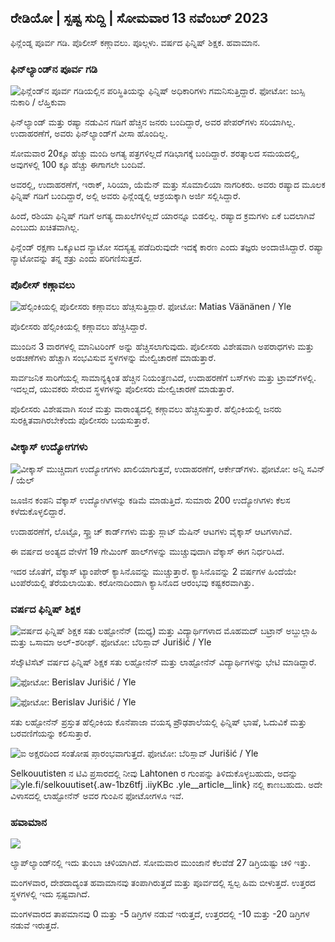 ## ರೇಡಿಯೋ \| ಸ್ಪಷ್ಟ ಸುದ್ದಿ \| ಸೋಮವಾರ 13 ನವೆಂಬರ್ 2023

ಫಿನ್ಲೆಂಡ್ನ ಪೂರ್ವ ಗಡಿ. ಪೊಲೀಸ್ ಕಣ್ಗಾವಲು. ಪೂಲ್ಗಳು. ವರ್ಷದ ಫಿನ್ನಿಷ್ ಶಿಕ್ಷಕ. ಹವಾಮಾನ.

### ಫಿನ್‌ಲ್ಯಾಂಡ್‌ನ ಪೂರ್ವ ಗಡಿ

![ಫಿನ್ಲೆಂಡ್‌ನ ಪೂರ್ವ ಗಡಿಯಲ್ಲಿನ ಪರಿಸ್ಥಿತಿಯನ್ನು ಫಿನ್ನಿಷ್ ಅಧಿಕಾರಿಗಳು ಗಮನಿಸುತ್ತಿದ್ದಾರೆ. ಫೋಟೋ: ಜುಸ್ಸಿ ನುಕಾರಿ / ಲೆಹ್ತಿಕುವಾ](https://images.cdn.yle.fi/image/upload/c_crop,h_2880,w_5120,x_0,y_171/ar_1.77777777777777777,c_fill,h_120,g_10q_auto:eco/f_auto/fl_lossy/v1699859472/39-11996406551cb5a3d93a)

ಫಿನ್‌ಲ್ಯಾಂಡ್ ಮತ್ತು ರಷ್ಯಾ ನಡುವಿನ ಗಡಿಗೆ ಹೆಚ್ಚಿನ ಜನರು ಬಂದಿದ್ದಾರೆ, ಅವರ ಪೇಪರ್‌ಗಳು ಸರಿಯಾಗಿಲ್ಲ. ಉದಾಹರಣೆಗೆ, ಅವರು ಫಿನ್‌ಲ್ಯಾಂಡ್‌ಗೆ ವೀಸಾ ಹೊಂದಿಲ್ಲ.

ಸೋಮವಾರ 20ಕ್ಕೂ ಹೆಚ್ಚು ಮಂದಿ ಅಗತ್ಯ ಪತ್ರಗಳಿಲ್ಲದೆ ಗಡಿಭಾಗಕ್ಕೆ ಬಂದಿದ್ದಾರೆ. ಶರತ್ಕಾಲದ ಸಮಯದಲ್ಲಿ, ಅವುಗಳಲ್ಲಿ 100 ಕ್ಕೂ ಹೆಚ್ಚು ಈಗಾಗಲೇ ಬಂದಿವೆ.

ಅವರಲ್ಲಿ, ಉದಾಹರಣೆಗೆ, ಇರಾಕ್, ಸಿರಿಯಾ, ಯೆಮೆನ್ ಮತ್ತು ಸೊಮಾಲಿಯಾ ನಾಗರಿಕರು. ಅವರು ರಷ್ಯಾದ ಮೂಲಕ ಫಿನ್ನಿಷ್ ಗಡಿಗೆ ಬಂದಿದ್ದಾರೆ, ಅಲ್ಲಿ ಅವರು ಫಿನ್ಲೆಂಡ್ನಲ್ಲಿ ಆಶ್ರಯಕ್ಕಾಗಿ ಅರ್ಜಿ ಸಲ್ಲಿಸಿದ್ದಾರೆ.

ಹಿಂದೆ, ರಶಿಯಾ ಫಿನ್ನಿಷ್ ಗಡಿಗೆ ಅಗತ್ಯ ದಾಖಲೆಗಳಿಲ್ಲದೆ ಯಾರನ್ನೂ ಬಿಡಲಿಲ್ಲ. ರಷ್ಯಾದ ಕ್ರಮಗಳು ಏಕೆ ಬದಲಾಗಿವೆ ಎಂಬುದು ಖಚಿತವಾಗಿಲ್ಲ.

ಫಿನ್ಲೆಂಡ್ ರಕ್ಷಣಾ ಒಕ್ಕೂಟದ ನ್ಯಾಟೋ ಸದಸ್ಯತ್ವ ಪಡೆದಿರುವುದೇ ಇದಕ್ಕೆ ಕಾರಣ ಎಂದು ತಜ್ಞರು ಅಂದಾಜಿಸಿದ್ದಾರೆ. ರಷ್ಯಾ ನ್ಯಾಟೋವನ್ನು ತನ್ನ ಶತ್ರು ಎಂದು ಪರಿಗಣಿಸುತ್ತದೆ.

### ಪೊಲೀಸ್ ಕಣ್ಗಾವಲು

![ಹೆಲ್ಸಿಂಕಿಯಲ್ಲಿ ಪೊಲೀಸರು ಕಣ್ಗಾವಲು ಹೆಚ್ಚಿಸುತ್ತಿದ್ದಾರೆ. ಫೋಟೋ: Matias Väänänen / Yle](https://images.cdn.yle.fi/image/upload/c_crop,h_2889,w_5148,x_0,y_107/ar_1.77777777777777,f_acefill,1077777777777,f_acefill,1000/q_auto:eco/f_auto/fl_lossy/v1697807957/39-11771286512a4e83c1e1)

ಪೊಲೀಸರು ಹೆಲ್ಸಿಂಕಿಯಲ್ಲಿ ಕಣ್ಗಾವಲು ಹೆಚ್ಚಿಸಿದ್ದಾರೆ.

ಮುಂದಿನ 3 ವಾರಗಳಲ್ಲಿ ಮಾನಿಟರಿಂಗ್ ಅನ್ನು ಹೆಚ್ಚಿಸಲಾಗುವುದು. ಪೊಲೀಸರು ವಿಶೇಷವಾಗಿ ಅಪರಾಧಗಳು ಮತ್ತು ಅಡಚಣೆಗಳು ಹೆಚ್ಚಾಗಿ ಸಂಭವಿಸುವ ಸ್ಥಳಗಳನ್ನು ಮೇಲ್ವಿಚಾರಣೆ ಮಾಡುತ್ತಾರೆ.

ಸಾರ್ವಜನಿಕ ಸಾರಿಗೆಯಲ್ಲಿ ಸಾಮಾನ್ಯಕ್ಕಿಂತ ಹೆಚ್ಚಿನ ನಿಯಂತ್ರಣವಿದೆ, ಉದಾಹರಣೆಗೆ ಬಸ್‌ಗಳು ಮತ್ತು ಟ್ರಾಮ್‌ಗಳಲ್ಲಿ. ಇದಲ್ಲದೆ, ಯುವಕರು ಸೇರುವ ಸ್ಥಳಗಳನ್ನು ಪೊಲೀಸರು ಮೇಲ್ವಿಚಾರಣೆ ಮಾಡುತ್ತಾರೆ.

ಪೊಲೀಸರು ವಿಶೇಷವಾಗಿ ಸಂಜೆ ಮತ್ತು ವಾರಾಂತ್ಯದಲ್ಲಿ ಕಣ್ಗಾವಲು ಹೆಚ್ಚಿಸುತ್ತಾರೆ. ಹೆಲ್ಸಿಂಕಿಯಲ್ಲಿ ಜನರು ಸುರಕ್ಷಿತವಾಗಿರಬೇಕೆಂದು ಪೊಲೀಸರು ಬಯಸುತ್ತಾರೆ.

### ವೀಕ್ಕಾಸ್ ಉದ್ಯೋಗಗಳು

![ವೀಕ್ಕಾಸ್ ಮುಚ್ಚಿದಾಗ ಉದ್ಯೋಗಗಳು ಖಾಲಿಯಾಗುತ್ತವೆ, ಉದಾಹರಣೆಗೆ, ಆರ್ಕೇಡ್‌ಗಳು. ಫೋಟೋ: ಅನ್ನಿ ಸವಿನ್ / ಯೆಲ್](https://images.cdn.yle.fi/image/upload/c_crop,h_1928,w_3427,x_567,y_428/ar_1.77777777777777777,c_fill,g_1_faces.wd_6750q_auto:eco/f_auto/fl_lossy/v1633956464/39-86542961643200866ed)

ಜೂಜಿನ ಕಂಪನಿ ವೆಕ್ಕಾಸ್ ಉದ್ಯೋಗಿಗಳನ್ನು ಕಡಿಮೆ ಮಾಡುತ್ತಿದೆ. ಸುಮಾರು 200 ಉದ್ಯೋಗಿಗಳು ಕೆಲಸ ಕಳೆದುಕೊಳ್ಳಲಿದ್ದಾರೆ.

ಉದಾಹರಣೆಗೆ, ಲೊಟ್ಟೊ, ಸ್ಕ್ರ್ಯಾಚ್ ಕಾರ್ಡ್‌ಗಳು ಮತ್ತು ಸ್ಲಾಟ್ ಮೆಷಿನ್ ಆಟಗಳು ವೈಕ್ಕಾಸ್ ಆಟಗಳಾಗಿವೆ.

ಈ ವರ್ಷದ ಅಂತ್ಯದ ವೇಳೆಗೆ 19 ಗೇಮಿಂಗ್ ಹಾಲ್‌ಗಳನ್ನು ಮುಚ್ಚುವುದಾಗಿ ವೆಕ್ಕಾಸ್ ಈಗ ನಿರ್ಧರಿಸಿದೆ.

ಇದರ ಜೊತೆಗೆ, ವೆಕ್ಕಾಸ್ ಟ್ಯಾಂಪೇರ್ ಕ್ಯಾಸಿನೊವನ್ನು ಮುಚ್ಚುತ್ತಾರೆ. ಕ್ಯಾಸಿನೊವನ್ನು 2 ವರ್ಷಗಳ ಹಿಂದೆಯೇ ಟಂಪೆರೆಯಲ್ಲಿ ತೆರೆಯಲಾಯಿತು. ಕರೋನಾದಿಂದಾಗಿ ಕ್ಯಾಸಿನೊದ ಆರಂಭವು ಕಷ್ಟಕರವಾಗಿತ್ತು.

### ವರ್ಷದ ಫಿನ್ನಿಷ್ ಶಿಕ್ಷಕ

![ವರ್ಷದ ಫಿನ್ನಿಷ್ ಶಿಕ್ಷಕ ಸತು ಲಹ್ಟೋನೆನ್ (ಮಧ್ಯ) ಮತ್ತು ವಿದ್ಯಾರ್ಥಿಗಳಾದ ಮೊಹಮದ್ ಬಟ್ರಾನ್ ಅಬ್ದುಲ್ಲಾಹಿ ಮತ್ತು ಒಸಾಮಾ ಅಲ್-ಶರೀಫ್. ಫೋಟೋ: ಬೆರಿಸ್ಲಾವ್ Jurišić / Yle](https://images.cdn.yle.fi/image/upload/c_crop,h_2982,w_5300,x_0,y_0/ar_1.77777777777777777,c_fill,g_7777,c_fill,g_7010q_auto:eco/f_auto/fl_lossy/v1699438785/39-1197531654b5ee49bf1f)

ಸೆಲ್ಕೌಟಿಸೆಟ್ ವರ್ಷದ ಫಿನ್ನಿಷ್ ಶಿಕ್ಷಕ ಸತು ಲಹ್ಟೋನೆನ್ ಮತ್ತು ಲಾಹ್ಟೋನೆನ್ ವಿದ್ಯಾರ್ಥಿಗಳನ್ನು ಭೇಟಿ ಮಾಡಿದ್ದಾರೆ.

![ ಫೋಟೋ: Berislav Jurišić / Yle](https://images.cdn.yle.fi/image/upload/c_crop,h_3153,w_5603,x_0,y_0/ar_1.7777777777777777,c_fill,wr_70,wr_700/q_auto:eco/f_auto/fl_lossy/v1699438827/39-1197537654b5ee95baf1)

![ ಫೋಟೋ: Berislav Jurišić / Yle](https://images.cdn.yle.fi/image/upload/c_crop,h_3362,w_5987,x_0,y_0/ar_1.7777777777777777,c_fill,wr_70,wr_700/q_auto:eco/f_auto/fl_lossy/v1699438816/39-1197536654b5ee899b41)

ಸತು ಲಹ್ಟೋನೆನ್ ಪ್ರಸ್ತುತ ಹೆಲ್ಸಿಂಕಿಯ ಕೊನೆಪಾಜಾ ವಯಸ್ಕ ಪ್ರೌಢಶಾಲೆಯಲ್ಲಿ ಫಿನ್ನಿಷ್ ಭಾಷೆ, ಓದುವಿಕೆ ಮತ್ತು ಬರವಣಿಗೆಯನ್ನು ಕಲಿಸುತ್ತಾರೆ.

![ಐ ಅಕ್ಷರದಿಂದ ಸಂತೋಷ ಪ್ರಾರಂಭವಾಗುತ್ತದೆ. ಫೋಟೋ: ಬೆರಿಸ್ಲಾವ್ Jurišić / Yle](https://images.cdn.yle.fi/image/upload/c_crop,h_3362,w_5987,x_0,y_0/ar_1.77777777777777777,c_fill,g_777,c_fill,g_7777,c_fill,w1_70q_auto:eco/f_auto/fl_lossy/v1699438816/39-1197535654b5ee7e3b58)

Selkouutisten ನ ಟಿವಿ ಪ್ರಸಾರದಲ್ಲಿ ನೀವು Lahtonen ರ ಗುಂಪನ್ನು ತಿಳಿದುಕೊಳ್ಳಬಹುದು, ಅದನ್ನು![yle.fi/selkouutiset](https://yle.fi/selkouutiset){.aw-1bz6tfj .iiyKBc .yle__article__link} ನಲ್ಲಿ ಕಾಣಬಹುದು. ಅದೇ ವಿಳಾಸದಲ್ಲಿ ಲಾಹ್ಟೋನೆನ್ ಅವರ ಗುಂಪಿನ ಫೋಟೋಗಳೂ ಇವೆ.

### ಹವಾಮಾನ

![](https://images.cdn.yle.fi/image/upload/c_crop,h_1080,w_1919,x_0,y_0/ar_1.7777777777777777,c_fill,g_faces,h_675,w_co_120f_auto/fl_lossy/v1699893163/39-119999365524f872df8f)

ಲ್ಯಾಪ್‌ಲ್ಯಾಂಡ್‌ನಲ್ಲಿ ಇದು ತುಂಬಾ ಚಳಿಯಾಗಿದೆ. ಸೋಮವಾರ ಮುಂಜಾನೆ ಕೆಲವೆಡೆ 27 ಡಿಗ್ರಿಯಷ್ಟು ಚಳಿ ಇತ್ತು.

ಮಂಗಳವಾರ, ದೇಶದಾದ್ಯಂತ ಹವಾಮಾನವು ತಂಪಾಗಿರುತ್ತದೆ ಮತ್ತು ಪೂರ್ವದಲ್ಲಿ ಸ್ವಲ್ಪ ಹಿಮ ಬೀಳುತ್ತದೆ. ಉತ್ತರದ ಸ್ಥಳಗಳಲ್ಲಿ ಇದು ಸ್ಪಷ್ಟವಾಗಿದೆ.

ಮಂಗಳವಾರದ ತಾಪಮಾನವು 0 ಮತ್ತು -5 ಡಿಗ್ರಿಗಳ ನಡುವೆ ಇರುತ್ತದೆ, ಉತ್ತರದಲ್ಲಿ -10 ಮತ್ತು -20 ಡಿಗ್ರಿಗಳ ನಡುವೆ ಇರುತ್ತದೆ.